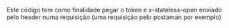 Este código tem como finalidade pegar o token e x-stateless-open enviado pelo header numa requisição (uma requisição pelo postaman por exemplo)